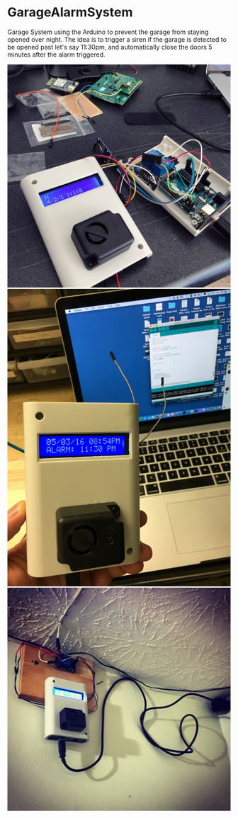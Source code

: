 # GarageAlarmSystem
Garage System using the Arduino to prevent the garage from staying opened over night. The idea is to trigger a siren if the garage is detected to be opened past let's say 11:30pm, and automatically close the doors 5 minutes after the alarm triggered.

<p align="center">
  <img src="https://github.com/eddieespinal/GarageAlarmSystem/blob/master/img/photo1.jpg" width="550"/>
  <br \>
  <img src="https://github.com/eddieespinal/GarageAlarmSystem/blob/master/img/photo2.jpg" width="550"/>
  <br \>
  <img src="https://github.com/eddieespinal/GarageAlarmSystem/blob/master/img/photo3.jpg" width="550"/>
</p>
